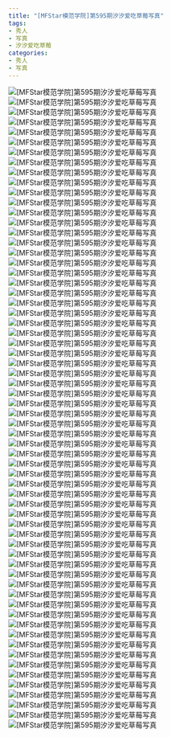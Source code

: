 ```yaml
---
title: "[MFStar模范学院]第595期汐汐爱吃草莓写真"
tags: 
- 秀人
- 写真
- 汐汐爱吃草莓
categories:
- 秀人
- 写真
---
```


![[MFStar模范学院]第595期汐汐爱吃草莓写真](https://img.ilovese.xyz/1734711162407.webp)
![[MFStar模范学院]第595期汐汐爱吃草莓写真](https://img.ilovese.xyz/1734711163890.webp)
![[MFStar模范学院]第595期汐汐爱吃草莓写真](https://img.ilovese.xyz/1734711165389.webp)
![[MFStar模范学院]第595期汐汐爱吃草莓写真](https://img.ilovese.xyz/1734711167511.webp)
![[MFStar模范学院]第595期汐汐爱吃草莓写真](https://img.ilovese.xyz/1734711168740.webp)
![[MFStar模范学院]第595期汐汐爱吃草莓写真](https://img.ilovese.xyz/1734711170060.webp)
![[MFStar模范学院]第595期汐汐爱吃草莓写真](https://img.ilovese.xyz/1734711171462.webp)
![[MFStar模范学院]第595期汐汐爱吃草莓写真](https://img.ilovese.xyz/1734711173264.webp)
![[MFStar模范学院]第595期汐汐爱吃草莓写真](https://img.ilovese.xyz/1734711174715.webp)
![[MFStar模范学院]第595期汐汐爱吃草莓写真](https://img.ilovese.xyz/1734711176020.webp)
![[MFStar模范学院]第595期汐汐爱吃草莓写真](https://img.ilovese.xyz/1734711177477.webp)
![[MFStar模范学院]第595期汐汐爱吃草莓写真](https://img.ilovese.xyz/1734711179336.webp)
![[MFStar模范学院]第595期汐汐爱吃草莓写真](https://img.ilovese.xyz/1734711180675.webp)
![[MFStar模范学院]第595期汐汐爱吃草莓写真](https://img.ilovese.xyz/1734711182701.webp)
![[MFStar模范学院]第595期汐汐爱吃草莓写真](https://img.ilovese.xyz/1734711183994.webp)
![[MFStar模范学院]第595期汐汐爱吃草莓写真](https://img.ilovese.xyz/1734711185577.webp)
![[MFStar模范学院]第595期汐汐爱吃草莓写真](https://img.ilovese.xyz/1734711187229.webp)
![[MFStar模范学院]第595期汐汐爱吃草莓写真](https://img.ilovese.xyz/1734711189077.webp)
![[MFStar模范学院]第595期汐汐爱吃草莓写真](https://img.ilovese.xyz/1734711190944.webp)
![[MFStar模范学院]第595期汐汐爱吃草莓写真](https://img.ilovese.xyz/1734711192482.webp)
![[MFStar模范学院]第595期汐汐爱吃草莓写真](https://img.ilovese.xyz/1734711194521.webp)
![[MFStar模范学院]第595期汐汐爱吃草莓写真](https://img.ilovese.xyz/1734711196735.webp)
![[MFStar模范学院]第595期汐汐爱吃草莓写真](https://img.ilovese.xyz/1734711198691.webp)
![[MFStar模范学院]第595期汐汐爱吃草莓写真](https://img.ilovese.xyz/1734711199985.webp)
![[MFStar模范学院]第595期汐汐爱吃草莓写真](https://img.ilovese.xyz/1734711201439.webp)
![[MFStar模范学院]第595期汐汐爱吃草莓写真](https://img.ilovese.xyz/1734711202709.webp)
![[MFStar模范学院]第595期汐汐爱吃草莓写真](https://img.ilovese.xyz/1734711204679.webp)
![[MFStar模范学院]第595期汐汐爱吃草莓写真](https://img.ilovese.xyz/1734711206547.webp)
![[MFStar模范学院]第595期汐汐爱吃草莓写真](https://img.ilovese.xyz/1734711207988.webp)
![[MFStar模范学院]第595期汐汐爱吃草莓写真](https://img.ilovese.xyz/1734711209786.webp)
![[MFStar模范学院]第595期汐汐爱吃草莓写真](https://img.ilovese.xyz/1734711211792.webp)
![[MFStar模范学院]第595期汐汐爱吃草莓写真](https://img.ilovese.xyz/1734711213662.webp)
![[MFStar模范学院]第595期汐汐爱吃草莓写真](https://img.ilovese.xyz/1734711215629.webp)
![[MFStar模范学院]第595期汐汐爱吃草莓写真](https://img.ilovese.xyz/1734711216840.webp)
![[MFStar模范学院]第595期汐汐爱吃草莓写真](https://img.ilovese.xyz/1734711218601.webp)
![[MFStar模范学院]第595期汐汐爱吃草莓写真](https://img.ilovese.xyz/1734711220268.webp)
![[MFStar模范学院]第595期汐汐爱吃草莓写真](https://img.ilovese.xyz/1734711221833.webp)
![[MFStar模范学院]第595期汐汐爱吃草莓写真](https://img.ilovese.xyz/1734711223515.webp)
![[MFStar模范学院]第595期汐汐爱吃草莓写真](https://img.ilovese.xyz/1734711225501.webp)
![[MFStar模范学院]第595期汐汐爱吃草莓写真](https://img.ilovese.xyz/1734711226951.webp)
![[MFStar模范学院]第595期汐汐爱吃草莓写真](https://img.ilovese.xyz/1734711228713.webp)
![[MFStar模范学院]第595期汐汐爱吃草莓写真](https://img.ilovese.xyz/1734711230745.webp)
![[MFStar模范学院]第595期汐汐爱吃草莓写真](https://img.ilovese.xyz/1734711232707.webp)
![[MFStar模范学院]第595期汐汐爱吃草莓写真](https://img.ilovese.xyz/1734711234507.webp)
![[MFStar模范学院]第595期汐汐爱吃草莓写真](https://img.ilovese.xyz/1734711236046.webp)
![[MFStar模范学院]第595期汐汐爱吃草莓写真](https://img.ilovese.xyz/1734711237877.webp)
![[MFStar模范学院]第595期汐汐爱吃草莓写真](https://img.ilovese.xyz/1734711239713.webp)
![[MFStar模范学院]第595期汐汐爱吃草莓写真](https://img.ilovese.xyz/1734711241409.webp)
![[MFStar模范学院]第595期汐汐爱吃草莓写真](https://img.ilovese.xyz/1734711243094.webp)
![[MFStar模范学院]第595期汐汐爱吃草莓写真](https://img.ilovese.xyz/1734711245302.webp)
![[MFStar模范学院]第595期汐汐爱吃草莓写真](https://img.ilovese.xyz/1734711247328.webp)
![[MFStar模范学院]第595期汐汐爱吃草莓写真](https://img.ilovese.xyz/1734711248672.webp)
![[MFStar模范学院]第595期汐汐爱吃草莓写真](https://img.ilovese.xyz/1734711250395.webp)
![[MFStar模范学院]第595期汐汐爱吃草莓写真](https://img.ilovese.xyz/1734711252091.webp)
![[MFStar模范学院]第595期汐汐爱吃草莓写真](https://img.ilovese.xyz/1734711253895.webp)
![[MFStar模范学院]第595期汐汐爱吃草莓写真](https://img.ilovese.xyz/1734711255723.webp)
![[MFStar模范学院]第595期汐汐爱吃草莓写真](https://img.ilovese.xyz/1734711257236.webp)
![[MFStar模范学院]第595期汐汐爱吃草莓写真](https://img.ilovese.xyz/1734711258997.webp)
![[MFStar模范学院]第595期汐汐爱吃草莓写真](https://img.ilovese.xyz/1734711260246.webp)
![[MFStar模范学院]第595期汐汐爱吃草莓写真](https://img.ilovese.xyz/1734711262259.webp)
![[MFStar模范学院]第595期汐汐爱吃草莓写真](https://img.ilovese.xyz/1734711263643.webp)
![[MFStar模范学院]第595期汐汐爱吃草莓写真](https://img.ilovese.xyz/1734711265336.webp)
![[MFStar模范学院]第595期汐汐爱吃草莓写真](https://img.ilovese.xyz/1734711267060.webp)
![[MFStar模范学院]第595期汐汐爱吃草莓写真](https://img.ilovese.xyz/1734711268785.webp)
